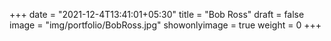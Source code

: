 +++
date = "2021-12-4T13:41:01+05:30"
title = "Bob Ross"
draft = false
image = "img/portfolio/BobRoss.jpg"
showonlyimage = true
weight = 0
+++
